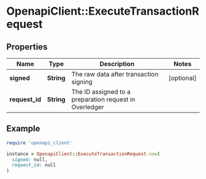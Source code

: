 # OpenapiClient::ExecuteTransactionRequest

## Properties

| Name | Type | Description | Notes |
| ---- | ---- | ----------- | ----- |
| **signed** | **String** | The raw data after transaction signing | [optional] |
| **request_id** | **String** | The ID assigned to a preparation request in Overledger |  |

## Example

```ruby
require 'openapi_client'

instance = OpenapiClient::ExecuteTransactionRequest.new(
  signed: null,
  request_id: null
)
```

